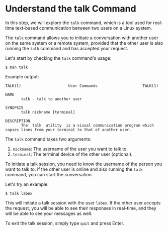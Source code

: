 # Understand the talk Command

In this step, we will explore the `talk` command, which is a tool used for real-time text-based communication between two users on a Linux system.

The `talk` command allows you to initiate a conversation with another user on the same system or a remote system, provided that the other user is also running the `talk` command and has accepted your request.

Let's start by checking the `talk` command's usage:

```
$ man talk
```

Example output:

```
TALK(1)                     User Commands                    TALK(1)

NAME
       talk - talk to another user

SYNOPSIS
       talk nickname [terminal]

DESCRIPTION
       The  talk  utility  is a visual communication program which copies lines from your terminal to that of another user.
```

The `talk` command takes two arguments:

1. `nickname`: The username of the user you want to talk to.
2. `terminal`: The terminal device of the other user (optional).

To initiate a talk session, you need to know the username of the person you want to talk to. If the other user is online and also running the `talk` command, you can start the conversation.

Let's try an example:

```
$ talk labex
```

This will initiate a talk session with the user `labex`. If the other user accepts the request, you will be able to see their responses in real-time, and they will be able to see your messages as well.

To exit the talk session, simply type `quit` and press Enter.
